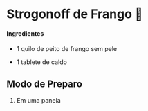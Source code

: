 # Strogonoff de Frango :chicken: 

#### Ingredientes

- 1 quilo de peito de frango sem pele

- 1 tablete de caldo

  

## Modo de Preparo

1. Em uma panela





























